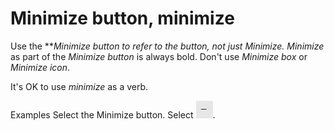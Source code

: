 # Minimize button, minimize

Use the *****Minimize* *button* to refer to the button, not just *Minimize**.* *Minimize* as part of the *Minimize button* is always bold. Don't use *Minimize box* or *Minimize icon*. 

It's OK to use *minimize* as a verb. 

Examples
Select the Minimize button. 
Select ![](media/minimize-button-minimize/1223646377.png).
